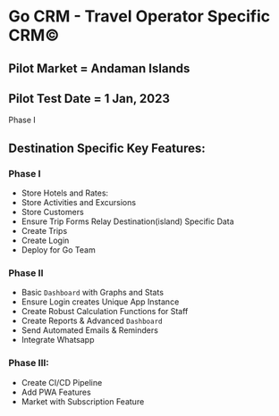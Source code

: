 # Go CRM - Travel Operator Specific CRM©

## Pilot Market = Andaman Islands

## Pilot Test Date = 1 Jan, 2023

Phase I

## Destination Specific Key Features: 

### Phase I

- Store Hotels and Rates: 
- Store Activities and Excursions
- Store Customers 
- Ensure Trip Forms Relay Destination(island) Specific Data
- Create Trips
- Create Login 
- Deploy for Go Team

### Phase II

- Basic `Dashboard` with Graphs and Stats
- Ensure Login creates Unique App Instance
- Create Robust Calculation Functions for Staff
- Create Reports & Advanced `Dashboard`
- Send Automated Emails & Reminders
- Integrate Whatsapp

### Phase III: 

- Create CI/CD Pipeline
- Add PWA Features
- Market with Subscription Feature


